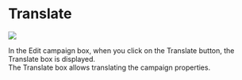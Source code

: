 Translate
=========

![](campaigns-translate.png)

In the Edit campaign box, when you click on the Translate button, the Translate box is displayed.\
The Translate box allows translating the campaign properties.

